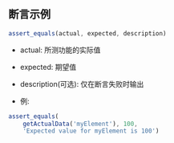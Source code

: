 ## 断言示例

```javascript
assert_equals(actual, expected, description)
```

* actual: 所测功能的实际值

* expected: 期望值

* description(可选): 仅在断言失败时输出

* 例:

```javascript
assert_equals(
    getActualData('myElement'), 100,
    'Expected value for myElement is 100')
```
